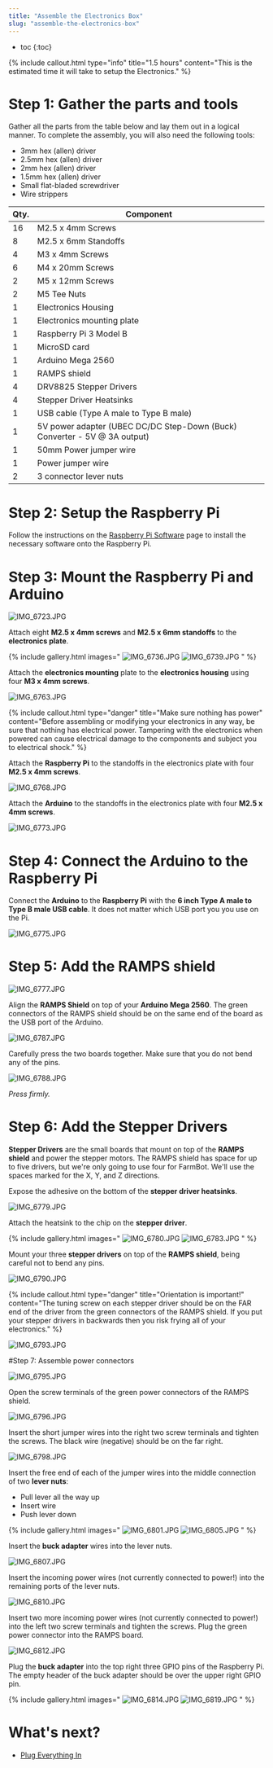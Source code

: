 ```yaml
---
title: "Assemble the Electronics Box"
slug: "assemble-the-electronics-box"
---
```


* toc
{:toc}


{%
include callout.html
type="info"
title="1.5 hours"
content="This is the estimated time it will take to setup the Electronics."
%}

# Step 1: Gather the parts and tools
Gather all the parts from the table below and lay them out in a logical manner. To complete the assembly, you will also need the following tools:
* 3mm hex (allen) driver
* 2.5mm hex (allen) driver
* 2mm hex (allen) driver
* 1.5mm hex (allen) driver
* Small flat-bladed screwdriver
* Wire strippers

|Qty.                          |Component                     |
|------------------------------|------------------------------|
|16                            |M2.5 x 4mm Screws
|8                             |M2.5 x 6mm Standoffs
|4                             |M3 x 4mm Screws
|6                             |M4 x 20mm Screws
|2                             |M5 x 12mm Screws
|2                             |M5 Tee Nuts
|1                             |Electronics Housing
|1                             |Electronics mounting plate
|1                             |Raspberry Pi 3 Model B
|1                             |MicroSD card
|1                             |Arduino Mega 2560
|1                             |RAMPS shield
|4                             |DRV8825 Stepper Drivers
|4                             |Stepper Driver Heatsinks
|1                             |USB cable (Type A male to Type B male)
|1                             |5V power adapter (UBEC DC/DC Step-Down (Buck) Converter - 5V @ 3A output)
|1                             |50mm Power jumper wire
|1                             |Power jumper wire
|2                             |3 connector lever nuts

# Step 2: Setup the Raspberry Pi
Follow the instructions on the [Raspberry Pi Software](https://software.farm.bot/docs/farmbot-os) page to install the necessary software onto the Raspberry Pi.

# Step 3: Mount the Raspberry Pi and Arduino


![IMG_6723.JPG](_images/IMG_6723.JPG)

Attach eight **M2.5 x 4mm screws** and **M2.5 x 6mm standoffs** to the **electronics plate**.

{% include gallery.html images="
![IMG_6736.JPG](_images/IMG_6736.JPG)
![IMG_6739.JPG](_images/IMG_6739.JPG)
" %}

Attach the **electronics mounting** plate to the **electronics housing** using four **M3 x 4mm screws**.

![IMG_6763.JPG](_images/IMG_6763.JPG)



{%
include callout.html
type="danger"
title="Make sure nothing has power"
content="Before assembling or modifying your electronics in any way, be sure that nothing has electrical power. Tampering with the electronics when powered can cause electrical damage to the components and subject you to electrical shock."
%}

Attach the **Raspberry Pi** to the standoffs in the electronics plate with four **M2.5 x 4mm screws**.

![IMG_6768.JPG](_images/IMG_6768.JPG)

Attach the **Arduino** to the standoffs in the electronics plate with four **M2.5 x 4mm screws**.

![IMG_6773.JPG](_images/IMG_6773.JPG)

# Step 4: Connect the Arduino to the Raspberry Pi

Connect the **Arduino** to the **Raspberry Pi** with the **6 inch Type A male to Type B male USB cable**. It does not matter which USB port you you use on the Pi.

![IMG_6775.JPG](_images/IMG_6775.JPG)

# Step 5: Add the RAMPS shield

![IMG_6777.JPG](_images/IMG_6777.JPG)


Align the **RAMPS Shield** on top of your **Arduino Mega 2560**. The green connectors of the RAMPS shield should be on the same end of the board as the USB port of the Arduino.



![IMG_6787.JPG](_images/IMG_6787.JPG)

Carefully press the two boards together. Make sure that you do not bend any of the pins.

![IMG_6788.JPG](_images/IMG_6788.JPG)

_Press firmly._

# Step 6: Add the Stepper Drivers

**Stepper Drivers** are the small boards that mount on top of the **RAMPS shield** and power the stepper motors. The RAMPS shield has space for up to five drivers, but we're only going to use four for FarmBot. We'll use the spaces marked for the X, Y, and Z directions.

Expose the adhesive on the bottom of the **stepper driver heatsinks**.

![IMG_6779.JPG](_images/IMG_6779.JPG)

Attach the heatsink to the chip on the **stepper driver**.

{% include gallery.html images="
![IMG_6780.JPG](_images/IMG_6780.JPG)
![IMG_6783.JPG](_images/IMG_6783.JPG)
" %}

Mount your three **stepper drivers** on top of the **RAMPS shield**, being careful not to bend any pins.

![IMG_6790.JPG](_images/IMG_6790.JPG)



{%
include callout.html
type="danger"
title="Orientation is important!"
content="The tuning screw on each stepper driver should be on the FAR end of the driver from the green connectors of the RAMPS shield. If you put your stepper drivers in backwards then you risk frying all of your electronics."
%}



![IMG_6793.JPG](_images/IMG_6793.JPG)

#Step 7: Assemble power connectors

![IMG_6795.JPG](_images/IMG_6795.JPG)

Open the screw terminals of the green power connectors of the RAMPS shield.

![IMG_6796.JPG](_images/IMG_6796.JPG)

Insert the short jumper wires into the right two screw terminals and tighten the screws. The black wire (negative) should be on the far right.

![IMG_6798.JPG](_images/IMG_6798.JPG)

Insert the free end of each of the jumper wires into the middle connection of two **lever nuts**:
 * Pull lever all the way up
 * Insert wire
 * Push lever down

{% include gallery.html images="
![IMG_6801.JPG](_images/IMG_6801.JPG)
![IMG_6805.JPG](_images/IMG_6805.JPG)
" %}

Insert the **buck adapter** wires into the lever nuts.

![IMG_6807.JPG](_images/IMG_6807.JPG)

Insert the incoming power wires (not currently connected to power!) into the remaining ports of the lever nuts.

![IMG_6810.JPG](_images/IMG_6810.JPG)

Insert two more incoming power wires (not currently connected to power!) into the left two screw terminals and tighten the screws. Plug the green power connector into the RAMPS board.

![IMG_6812.JPG](_images/IMG_6812.JPG)

Plug the **buck adapter** into the top right three GPIO pins of the Raspberry Pi. The empty header of the buck adapter should be over the upper right GPIO pin.

{% include gallery.html images="
![IMG_6814.JPG](_images/IMG_6814.JPG)
![IMG_6819.JPG](_images/IMG_6819.JPG)
" %}

# What's next?

 * [Plug Everything In](plug-everything-in.md)
